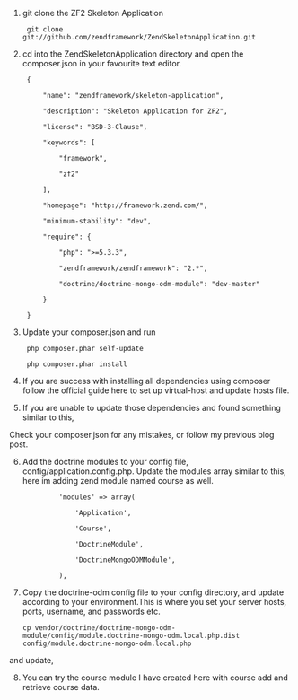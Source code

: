 1. git clone the ZF2 Skeleton Application

        git clone git://github.com/zendframework/ZendSkeletonApplication.git

2. cd into the ZendSkeletonApplication directory and open the composer.json in your favourite text editor.

        {

            "name": "zendframework/skeleton-application",

            "description": "Skeleton Application for ZF2",

            "license": "BSD-3-Clause",

            "keywords": [

                "framework",

                "zf2"

            ],

            "homepage": "http://framework.zend.com/",

            "minimum-stability": "dev",

            "require": {

                "php": ">=5.3.3",

                "zendframework/zendframework": "2.*",

                "doctrine/doctrine-mongo-odm-module": "dev-master"

            }

        }

3. Update your composer.json and run

        php composer.phar self-update

        php composer.phar install

4. If you are success with installing all dependencies using composer follow the official guide here to set up virtual-host and update hosts file.

5. If you are unable to update those dependencies and found something similar to this,

Check your composer.json for any mistakes, or follow my previous blog post.

6. Add the doctrine modules to your config file, config/application.config.php. Update the modules array similar to this, here im adding zend module named course as well.

                'modules' => array(

                    'Application',

                    'Course',

                    'DoctrineModule',

                    'DoctrineMongoODMModule',

                ),

7.  Copy the doctrine-odm config file to your config directory, and update according to your environment.This is where you set your server hosts, ports, username, and passwords etc.

        cp vendor/doctrine/doctrine-mongo-odm-module/config/module.doctrine-mongo-odm.local.php.dist config/module.doctrine-mongo-odm.local.php 

 and update,

8. You can try the course module I have created here with course add and retrieve course data.
